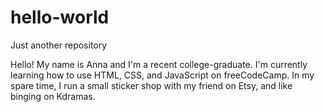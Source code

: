 # hello-world
Just another repository

Hello! My name is Anna and I'm a recent college-graduate.
I'm currently learning how to use HTML, CSS, and JavaScript on freeCodeCamp.
In my spare time, I run a small sticker shop with my friend on Etsy, and like binging on Kdramas.
